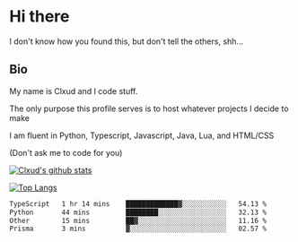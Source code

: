 

# Hi there
I don't know how you found this, but don't tell the others, shh...

## Bio
My name is Clxud and I code stuff.

The only purpose this profile serves is to host whatever projects I decide to make

I am fluent in Python, Typescript, Javascript, Java, Lua, and HTML/CSS



(Don't ask me to code for you)

[![Clxud's github stats](https://github-readme-stats.vercel.app/api?username=cloudwithax&count_private=true&theme=dark&show_icons=true)](https://github.com/anuraghazra/github-readme-stats) 

[![Top Langs](https://github-readme-stats.vercel.app/api/top-langs/?username=cloudwithax&theme=dark)](https://github.com/anuraghazra/github-readme-stats)

<!--START_SECTION:waka-->

```txt
TypeScript   1 hr 14 mins    █████████████▓░░░░░░░░░░░   54.13 %
Python       44 mins         ████████░░░░░░░░░░░░░░░░░   32.13 %
Other        15 mins         ██▓░░░░░░░░░░░░░░░░░░░░░░   11.16 %
Prisma       3 mins          ▓░░░░░░░░░░░░░░░░░░░░░░░░   02.57 %
```

<!--END_SECTION:waka-->







